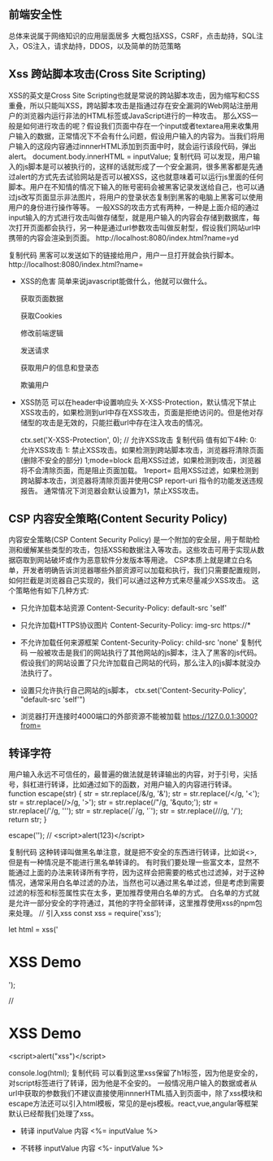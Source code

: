 ## 前端安全性
总体来说属于网络知识的应用层面居多
大概包括XSS，CSRF，点击劫持，SQL注入，OS注入，请求劫持，DDOS，以及简单的防范策略


## Xss  跨站脚本攻击(Cross Site Scripting)
XSS的英文是Cross Site Scripting也就是常说的跨站脚本攻击，因为缩写和CSS重叠，所以只能叫XSS，跨站脚本攻击是指通过存在安全漏洞的Web网站注册用户的浏览器内运行非法的HTML标签或JavaScript进行的一种攻击。
那么XSS一般是如何进行攻击的呢？假设我们页面中存在一个input或者textarea用来收集用户输入的数据，正常情况下不会有什么问题，假设用户输入的内容为<script>alert(1)</script>。当我们将用户输入的这段内容通过innnerHTML添加到页面中时，就会运行该段代码，弹出alert。
document.body.innerHTML = inputValue;
复制代码
可以发现，用户输入的js脚本是可以被执行的，这样的话就形成了一个安全漏洞，很多黑客都是先通过alert的方式先去试验网站是否可以被XSS，这也就意味着可以运行js里面的任何脚本。用户在不知情的情况下输入的账号密码会被黑客记录发送给自己，也可以通过js改写页面显示非法图片，将用户的登录状态复制到黑客的电脑上黑客可以使用用户的身份进行操作等等。
一般XSS的攻击方式有两种，一种是上面介绍的通过input输入的方式进行攻击叫做存储型，就是用户输入的内容会存储到数据库，每次打开页面都会执行，另一种是通过url参数攻击叫做反射型，假设我们网站url中携带的内容会渲染到页面。
http://localhost:8080/index.html?name=yd

复制代码
黑客可以发送如下的链接给用户，用户一旦打开就会执行脚本。
http://localhost:8080/index.html?name=<script>alert(123)</script>


+ XSS的危害
简单来说javascript能做什么，他就可以做什么。

    获取页面数据

    获取Cookies

    修改前端逻辑

    发送请求

    获取用户的信息和登录态

    欺骗用户

+ XSS防范
可以在header中设置响应头 X-XSS-Protection，默认情况下禁止XSS攻击的，如果检测到url中存在XSS攻击，页面是拒绝访问的。但是他对存储型的攻击是无效的，只能拦截url中存在注入攻击的情况。

    ctx.set('X-XSS-Protection', 0); // 允许XSS攻击
    复制代码
    值有如下4种:
    0: 允许XSS攻击
    1: 禁止XSS攻击。如果检测到跨站脚本攻击，浏览器将清除页面(删除不安全的部分)
    1;mode=block 启用XSS过滤，如果检测到攻击，浏览器将不会清除页面，而是阻止页面加载。
    1report= 启用XSS过滤，如果检测到跨站脚本攻击，浏览器将清除页面并使用CSP report-uri 指令的功能发送违规报告。
    通常情况下浏览器会默认设置为1，禁止XSS攻击。

## CSP 内容安全策略(Content Security Policy)
内容安全策略(CSP Content Security Policy) 是一个附加的安全层，用于帮助检测和缓解某些类型的攻击，包括XSS和数据注入等攻击。这些攻击可用于实现从数据窃取到网站破坏或作为恶意软件分发版本等用途。
CSP本质上就是建立白名单，开发者明确告诉浏览器哪些外部资源可以加载和执行，我们只需要配置规则，如何拦截是浏览器自己实现的，我们可以通过这种方式来尽量减少XSS攻击。
这个策略他有如下几种方式:

+ 只允许加载本站资源
Content-Security-Policy: default-src 'self'

+ 只允许加载HTTPS协议图片
Content-Security-Policy: img-src https://*

+ 不允许加载任何来源框架
Content-Security-Policy: child-src 'none'
复制代码
一般被攻击是我们的网站执行了其他网站的js脚本，注入了黑客的js代码。假设我们的网站设置了只允许加载自己网站的代码，那么注入的js脚本就没办法执行了。
+ 设置只允许执行自己网站的js脚本，
ctx.set('Content-Security-Policy', "default-src 'self'")

+ 浏览器打开连接时4000端口的外部资源不能被加载
https://127.0.0.1:3000?from=<script src="http://127.0.0.1:4000/hack.js"></script>

## 转译字符
用户输入永远不可信任的，最普遍的做法就是转译输出的内容，对于引号，尖括号，斜杠进行转译，比如通过如下的函数，对用户输入的内容进行转译。
function escape(str) {
    str = str.replace(/&/g, '&amp;');
    str = str.replace(/</g, '&lt;');
    str = str.replace(/>/g, '&gt;');
    str = str.replace(/"/g, '&quto;');
    str = str.replace(/'/g, '&#39;');
    str = str.replace(/`/g, '&#96;');
    str = str.replace(/\//g, '&#x2F;');
    return str;
}

escape('<script>alert(123)</script>'); // &lt;script&gt;alert(123)&lt;&#x2F;script&gt;

复制代码
这种转译叫做黑名单注意，就是把不安全的东西进行转译，比如说\<\>, 但是有一种情况是不能进行黑名单转译的。
有时我们要处理一些富文本，显然不能通过上面的办法来转译所有字符，因为这样会把需要的格式也过滤掉，对于这种情况，通常采用白名单过滤的办法，当然也可以通过黑名单过滤，但是考虑到需要过滤的标签和标签属性实在太多，更加推荐使用白名单的方式。
白名单的方式就是允许一部分安全的字符通过，其他的字符全部转译，这里推荐使用xss的npm包来处理。
// 引入xss
const xss = require('xss');

let html = xss('<h1 id="title">XSS Demo</h1><script>alert("xss")</script>');

// <h1 id="title">XSS Demo</h1>&lt;script&gt;alert("xss")&lt;/script&gt;

console.log(html);
复制代码
可以看到这里xss保留了h1标签，因为他是安全的，对script标签进行了转译，因为他是不全安的。
一般情况用户输入的数据或者从url中获取的参数我们不建议直接使用innnerHTML插入到页面中，除了xss模块和escape方法还可以引入html模板，常见的是ejs模板。react,vue,angular等框架默认已经帮我们处理了xss。
+ 转译 inputValue 内容
<%= inputValue %>

+ 不转移 inputValue 内容
<%- inputValue %>

